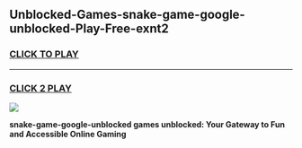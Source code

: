 
## Unblocked-Games-snake-game-google-unblocked-Play-Free-exnt2
<h3>
<a href="https://premium76.site?title=snake-game-google-unblocked&ref=20M">CLICK TO PLAY</a></h3>
<hr>

<h3>
<a href="https://premium76.site?title=snake-game-google-unblocked&ref=20M">CLICK 2 PLAY</a>
  
</h3>

<a href="https://premium76.site?title=snake-game-google-unblocked&ref=19M"><img src="https://clearcache.store/games.png"></a>


**snake-game-google-unblocked games unblocked: Your Gateway to Fun and Accessible Online Gaming**

